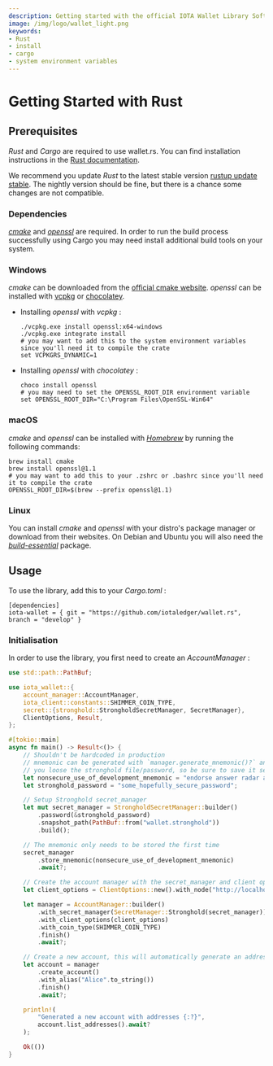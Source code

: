 ```yaml
---
description: Getting started with the official IOTA Wallet Library Software Rust library.
image: /img/logo/wallet_light.png
keywords:
- Rust
- install
- cargo
- system environment variables
---
```

# Getting Started with Rust

## Prerequisites

 _Rust_ and _Cargo_ are required to use wallet.rs. You can find installation instructions in the [Rust documentation](https://doc.rust-lang.org/cargo/getting-started/installation.html).

We recommend you update _Rust_ to the latest stable version [rustup update stable](https://github.com/rust-lang/rustup.rs#keeping-rust-up-to-date). The nightly version should be fine, but there is a chance some changes are not compatible.

### Dependencies

 [_cmake_](https://cmake.org/documentation/) and [_openssl_](https://www.openssl.org/docs/) are required. In order to run the build process successfully using Cargo you may need install additional build tools on your system. 

### Windows

 _cmake_ can be downloaded from the [official cmake website](https://cmake.org/download/).
 _openssl_ can be installed with [vcpkg](https://github.com/microsoft/vcpkg) or [chocolatey](https://chocolatey.org/).

- Installing _openssl_ with _vcpkg_ :

    ```
    ./vcpkg.exe install openssl:x64-windows
    ./vcpkg.exe integrate install
    # you may want to add this to the system environment variables since you'll need it to compile the crate
    set VCPKGRS_DYNAMIC=1
    ```

- Installing _openssl_ with _chocolatey_ :

    ```
    choco install openssl
    # you may need to set the OPENSSL_ROOT_DIR environment variable
    set OPENSSL_ROOT_DIR="C:\Program Files\OpenSSL-Win64"
    ```

### macOS

 _cmake_ and _openssl_ can be installed with [_Homebrew_](https://docs.brew.sh/) by running the following commands:

```
brew install cmake
brew install openssl@1.1
# you may want to add this to your .zshrc or .bashrc since you'll need it to compile the crate
OPENSSL_ROOT_DIR=$(brew --prefix openssl@1.1)
```

### Linux

You can install _cmake_ and _openssl_ with your distro's package manager or download from their websites. On Debian and Ubuntu you will also need the [_build-essential_](https://packages.debian.org/sid/build-essential) package.

## Usage

To use the library, add this to your _Cargo.toml_ :

```
[dependencies]
iota-wallet = { git = "https://github.com/iotaledger/wallet.rs", branch = "develop" }
```

### Initialisation

In order to use the library, you first need to create an _AccountManager_ :

```rust
use std::path::PathBuf;

use iota_wallet::{
    account_manager::AccountManager,
    iota_client::constants::SHIMMER_COIN_TYPE,
    secret::{stronghold::StrongholdSecretManager, SecretManager},
    ClientOptions, Result,
};

#[tokio::main]
async fn main() -> Result<()> {
    // Shouldn't be hardcoded in production
    // mnemonic can be generated with `manager.generate_mnemonic()?` and will be the only way to recover your funds if
    // you loose the stronghold file/password, so be sure to save it securely
    let nonsecure_use_of_development_mnemonic = "endorse answer radar about source reunion marriage tag sausage weekend frost daring base attack because joke dream slender leisure group reason prepare broken river".to_string();
    let stronghold_password = "some_hopefully_secure_password";

    // Setup Stronghold secret_manager
    let mut secret_manager = StrongholdSecretManager::builder()
        .password(&stronghold_password)
        .snapshot_path(PathBuf::from("wallet.stronghold"))
        .build();

    // The mnemonic only needs to be stored the first time
    secret_manager
        .store_mnemonic(nonsecure_use_of_development_mnemonic)
        .await?;

    // Create the account manager with the secret_manager and client options
    let client_options = ClientOptions::new().with_node("http://localhost:14265")?;

    let manager = AccountManager::builder()
        .with_secret_manager(SecretManager::Stronghold(secret_manager))
        .with_client_options(client_options)
        .with_coin_type(SHIMMER_COIN_TYPE)
        .finish()
        .await?;

    // Create a new account, this will automatically generate an address
    let account = manager
        .create_account()
        .with_alias("Alice".to_string())
        .finish()
        .await?;

    println!(
        "Generated a new account with addresses {:?}",
        account.list_addresses().await?
    );

    Ok(())
}
```
